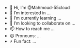 - 👋 Hi, I’m @Mahmoud-55cloud
- 👀 I’m interested in ...
- 🌱 I’m currently learning ...
- 💞️ I’m looking to collaborate on ...
- 📫 How to reach me ...
- 😄 Pronouns: ...
- ⚡ Fun fact: ...

<!---
Mahmoud-55cloud/Mahmoud-55cloud is a ✨ special ✨ repository because its `README.md` (this file) appears on your GitHub profile.
You can click the Preview link to take a look at your changes.
--->
